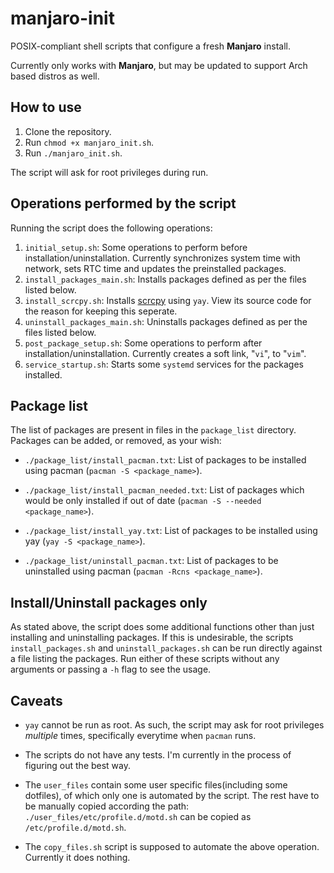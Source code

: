 # manjaro-init

POSIX-compliant shell scripts that configure a fresh **Manjaro** install.

Currently only works with **Manjaro**, but may be updated to support Arch based distros as well.

## How to use

1. Clone the repository.
2. Run `chmod +x manjaro_init.sh`.
3. Run `./manjaro_init.sh`.

The script will ask for root privileges during run.

## Operations performed by the script

Running the script does the following operations:

1. `initial_setup.sh`: Some operations to perform before installation/uninstallation. Currently synchronizes system time with network, sets RTC time and updates the preinstalled packages.
2. `install_packages_main.sh`: Installs packages defined as per the files listed below.
3. `install_scrcpy.sh`: Installs [scrcpy](https://github.com/Genymobile/scrcpy) using `yay`. View its source code for the reason for keeping this seperate.
4. `uninstall_packages_main.sh`: Uninstalls packages defined as per the files listed below.
5. `post_package_setup.sh`: Some operations to perform after installation/uninstallation. Currently creates a soft link, "`vi`", to "`vim`".
6. `service_startup.sh`: Starts some `systemd` services for the packages installed.

## Package list

The list of packages are present in files in the `package_list` directory. Packages can be added, or removed, as your wish:

- `./package_list/install_pacman.txt`: List of packages to be installed using pacman (`pacman -S <package_name>`).

- `./package_list/install_pacman_needed.txt`: List of packages which would be only installed if out of date (`pacman -S --needed <package_name>`).

- `./package_list/install_yay.txt`: List of packages to be installed using yay (`yay -S <package_name>`).

- `./package_list/uninstall_pacman.txt`: List of packages to be uninstalled using pacman (`pacman -Rcns <package_name>`).

## Install/Uninstall packages only

As stated above, the script does some additional functions other than just installing and uninstalling packages. If this is undesirable, the scripts `install_packages.sh` and `uninstall_packages.sh` can be run directly against a file listing the packages. Run either of these scripts without any arguments or passing a `-h` flag to see the usage.

## Caveats

- `yay` cannot be run as root. As such, the script may ask for root privileges _multiple_ times, specifically everytime when `pacman` runs.

- The scripts do not have any tests. I'm currently in the process of figuring out the best way.

- The `user_files` contain some user specific files(including some dotfiles), of which only one is automated by the script. The rest have to be manually copied according the path: `./user_files/etc/profile.d/motd.sh` can be copied as `/etc/profile.d/motd.sh`.

- The `copy_files.sh` script is supposed to automate the above operation. Currently it does nothing.
